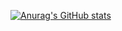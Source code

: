 [![Anurag's GitHub stats](https://github-readme-stats.vercel.app/api?username=BravoEN&layout=donut-vertical)](https://github.com/anuraghazra/github-readme-stats)
